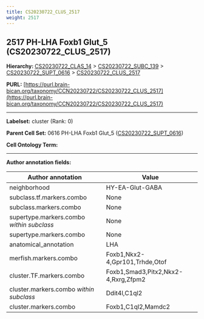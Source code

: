 ```yaml
---
title: CS20230722_CLUS_2517
weight: 2517
---
```

## 2517 PH-LHA Foxb1 Glut_5 (CS20230722_CLUS_2517)
<b>Hierarchy: </b>
[CS20230722_CLAS_14](../CS20230722_CLAS_14) >
[CS20230722_SUBC_139](../CS20230722_SUBC_139) >
[CS20230722_SUPT_0616](../CS20230722_SUPT_0616) >
[CS20230722_CLUS_2517](../CS20230722_CLUS_2517)

**PURL:** [https://purl.brain-bican.org/taxonomy/CCN20230722/CS20230722_CLUS_2517](https://purl.brain-bican.org/taxonomy/CCN20230722/CS20230722_CLUS_2517)

---


**Labelset:** cluster (Rank: 0)

**Parent Cell Set:** 0616 PH-LHA Foxb1 Glut_5 ([CS20230722_SUPT_0616](../CS20230722_SUPT_0616))



**Cell Ontology Term:** 

[MARKER GENES.]: #


---

[TRANSFERRED ANNOTATIONS.]: #


[AUTHOR ANNOTATION FIELDS.]: #


**Author annotation fields:**

| Author annotation | Value |
|-------------------|-------|
|neighborhood|HY-EA-Glut-GABA|
|subclass.tf.markers.combo|None|
|subclass.markers.combo|None|
|supertype.markers.combo _within subclass_|None|
|supertype.markers.combo|None|
|anatomical_annotation|LHA|
|merfish.markers.combo|Foxb1,Nkx2-4,Gpr101,Trhde,Otof|
|cluster.TF.markers.combo|Foxb1,Smad3,Pitx2,Nkx2-4,Rxrg,Zfpm2|
|cluster.markers.combo _within subclass_|Ddit4l,C1ql2|
|cluster.markers.combo|Foxb1,C1ql2,Mamdc2|
